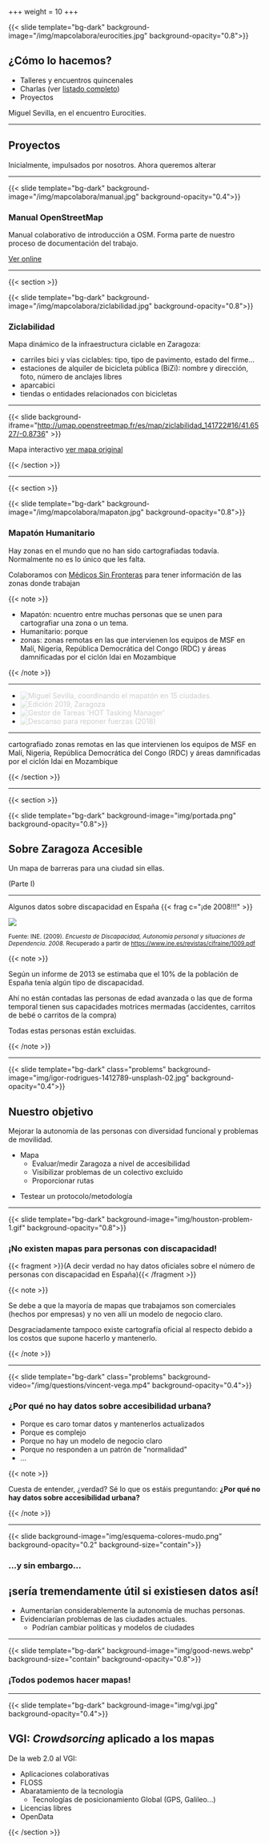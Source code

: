 +++
weight = 10
+++


{{< slide template="bg-dark" background-image="/img/mapcolabora/eurocities.jpg" background-opacity="0.8">}}

## ¿Cómo lo hacemos?

* Talleres y encuentros quincenales
* Charlas (ver [listado completo](https://mapcolabora.org/talk))
* Proyectos

<div class=bg-caption>Miguel Sevilla, en el encuentro Eurocities.</div>

---

## Proyectos

Inicialmente, impulsados por nosotros. Ahora queremos alterar

---

{{< slide template="bg-dark" background-image="/img/mapcolabora/manual.jpg" background-opacity="0.4">}}

### Manual OpenStreetMap

Manual colaborativo de introducción a OSM. Forma parte de nuestro proceso de documentación del trabajo.

[Ver online](https://mapcolabora.gitbooks.io/manual-osm/content/)

---

{{< section >}}

{{< slide template="bg-dark" background-image="/img/mapcolabora/ziclabilidad.jpg" background-opacity="0.8">}}



### Ziclabilidad

Mapa dinámico de la infraestructura ciclable en Zaragoza:

* carriles bici y vías ciclables: tipo, tipo de pavimento, estado del firme...
* estaciones de alquiler de bicicleta pública (BiZi): nombre y dirección, foto, número de anclajes libres
* aparcabici
* tiendas o entidades relacionados con bicicletas


---

{{< slide background-iframe="http://umap.openstreetmap.fr/es/map/ziclabilidad_141722#16/41.6527/-0.8736" >}}

<div class=bg-caption>Mapa interactivo <a href="http://umap.openstreetmap.fr/es/map/ziclabilidad_141722#12/41.6520/-0.8916">ver mapa original</a></div>

{{< /section >}}

---

{{< section >}}

{{< slide template="bg-dark" background-image="/img/mapcolabora/mapaton.jpg" background-opacity="0.8">}}

### Mapatón Humanitario

Hay zonas en el mundo que no han sido cartografiadas todavía. Normalmente no es lo único que les falta.

Colaboramos con [Médicos Sin Fronteras](https://www.msf.es/mapaton-la-cartografia-herramienta-humanitaria) para tener información de las zonas donde trabajan

{{< note >}}
* Mapatón: ncuentro entre muchas personas que se unen para cartografiar una zona o un tema.
* Humanitario: porque
* zonas: zonas remotas en las que intervienen los equipos de MSF en Malí, Nigeria, República Democrática del Congo (RDC) y áreas damnificadas por el ciclón Idai en Mozambique

{{< /note >}}

---


<ul class="gallery" data-iterations="0" data-interval="2.5" data-mode="full-screen">
  <li><img src="/img/mapcolabora/mapaton/2019/photo_2019-05-07_08-57-14.jpg" alt="Miguel Sevilla, coordinando el mapatón en 15 ciudades." style="opacity:0.2;"></li>
  <li><img src="/img/mapcolabora/mapaton/2019/photo_2019-05-07_08-57-04.jpg" alt="Edición 2019, Zaragoza" style="opacity:0.2;"></li>
  <li><img src="/img/mapcolabora/mapaton/HOT Tasking Manager-trimmed.png" alt="Gestor de Tareas 'HOT Tasking Manager'" style="opacity:0.2;"></li>
  <li><img src="/img/mapcolabora/mapaton/2018/photo_2019-10-02_21-46-19.jpg" alt="Descanso para reponer fuerzas (2018)" style="opacity:0.2;"></li>

</ul>

---

cartografiado zonas remotas en las que intervienen los equipos de MSF en Malí, Nigeria, República Democrática del Congo (RDC) y áreas damnificadas por el ciclón Idai en Mozambique



{{< /section >}}

---

{{< section >}}

{{< slide template="bg-dark" background-image="img/portada.png" background-opacity="0.8">}}

## Sobre Zaragoza Accesible

Un mapa de barreras para una ciudad sin ellas.

(Parte I)

---

Algunos datos sobre discapacidad en España {{< frag c="¡de 2008!!!" >}}

![](img/INE-2009-discapacidad.png)

<small>Fuente: INE. (2009). *Encuesta de Discapacidad, Autonomía personal y situaciones de Dependencia. 2008.* Recuperado a partir de https://www.ine.es/revistas/cifraine/1009.pdf</small>

{{< note >}}

Según un informe de 2013 se estimaba que el 10% de la población de España tenía algún tipo de discapacidad.

Ahí no están contadas las personas de edad avanzada o las que de forma temporal tienen sus capacidades motrices mermadas (accidentes, carritos de bebé o carritos de la compra)

Todas estas personas están excluidas.

{{< /note >}}

---

{{< slide template="bg-dark" class="problems"  background-image="img/igor-rodrigues-1412789-unsplash-02.jpg" background-opacity="0.4">}}

## Nuestro objetivo

Mejorar la autonomía de las personas con diversidad funcional y problemas de movilidad.

* Mapa
  - Evaluar/medir Zaragoza a nivel de accesibilidad
  - Visibilizar problemas de un colectivo excluido
  - Proporcionar rutas
- Testear un protocolo/metodología

---

{{< slide template="bg-dark" background-image="img/houston-problem-1.gif" background-opacity="0.8">}}

### ¡No existen mapas para personas con discapacidad!

{{< fragment >}}(A decir verdad no hay datos oficiales sobre el número de personas con discapacidad en España){{< /fragment >}}


{{< note >}}

Se debe a que la mayoría de mapas que trabajamos son comerciales (hechos por empresas) y no ven allí un modelo de negocio claro.

Desgraciadamente tampoco existe cartografía oficial al respecto debido a los costos que supone hacerlo y mantenerlo.

{{< /note >}}

---

{{< slide template="bg-dark" class="problems"  background-video="/img/questions/vincent-vega.mp4" background-opacity="0.4">}}

<div class="fragment">

<h3>¿Por qué no hay datos sobre accesibilidad urbana?</h2>

<ul>
<li>Porque es caro tomar datos y mantenerlos actualizados</li>
<li>Porque es complejo</li>
<li>Porque no hay un modelo de negocio claro</li>
<li>Porque no responden a un patrón de "normalidad"</li>
<li>...</li>
</ul>
</div>

{{< note >}}

Cuesta de entender, ¿verdad?
Sé lo que os estáis preguntando: <b>¿Por qué no hay datos sobre accesibilidad urbana?</b>

{{< /note >}}

---

{{< slide background-image="img/esquema-colores-mudo.png" background-opacity="0.2" background-size="contain">}}

### ...y sin embargo...

## ¡sería tremendamente útil si existiesen datos así!

* Aumentarían considerablemente la autonomía de muchas personas.
* Evidenciarían problemas de las ciudades actuales.
  - Podrían cambiar políticas y modelos de ciudades


---

{{< slide template="bg-dark" background-image="img/good-news.webp" background-size="contain" background-opacity="0.8">}}

### ¡Todos podemos hacer mapas!

---

{{< slide template="bg-dark" background-image="img/vgi.jpg" background-opacity="0.4">}}

## VGI: *Crowdsorcing* aplicado a los mapas

De la web 2.0 al VGI:

* Aplicaciones colaborativas
* FLOSS
* Abaratamiento de la tecnología
  - Tecnologías de posicionamiento Global (GPS, Galileo...)
* Licencias libres
* OpenData

{{< /section >}}

